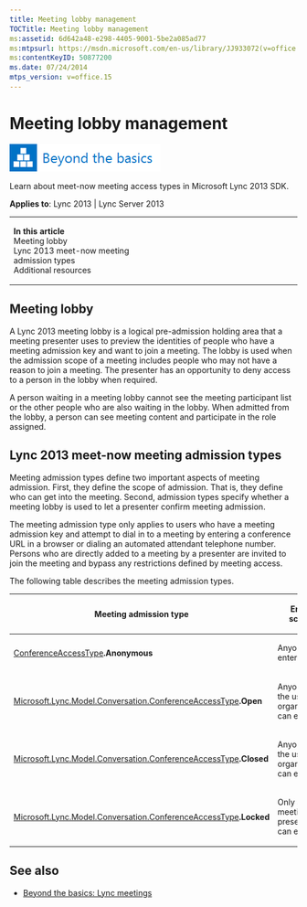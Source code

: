 ```yaml
---
title: Meeting lobby management
TOCTitle: Meeting lobby management
ms:assetid: 6d642a48-e298-4405-9001-5be2a085ad77
ms:mtpsurl: https://msdn.microsoft.com/en-us/library/JJ933072(v=office.15)
ms:contentKeyID: 50877200
ms.date: 07/24/2014
mtps_version: v=office.15
---
```


# Meeting lobby management

![Beyond the basics topic](images/JJ937254.mod_icon_beyondbasics_long(Office.15).png "Beyond the basics topic")

Learn about meet-now meeting access types in Microsoft Lync 2013 SDK.



**Applies to**: Lync 2013 | Lync Server 2013

<table>
<colgroup>
<col style="width: 50%" />
<col style="width: 50%" />
</colgroup>
<tbody>
<tr class="odd">
<td><p><strong>In this article</strong><br />
Meeting lobby<br />
Lync 2013 meet-now meeting admission types<br />
Additional resources</p></td>
<td><p></p></td>
</tr>
</tbody>
</table>

## Meeting lobby

A Lync 2013 meeting lobby is a logical pre-admission holding area that a meeting presenter uses to preview the identities of people who have a meeting admission key and want to join a meeting. The lobby is used when the admission scope of a meeting includes people who may not have a reason to join a meeting. The presenter has an opportunity to deny access to a person in the lobby when required.

A person waiting in a meeting lobby cannot see the meeting participant list or the other people who are also waiting in the lobby. When admitted from the lobby, a person can see meeting content and participate in the role assigned.

## Lync 2013 meet-now meeting admission types

Meeting admission types define two important aspects of meeting admission. First, they define the scope of admission. That is, they define who can get into the meeting. Second, admission types specify whether a meeting lobby is used to let a presenter confirm meeting admission.

The meeting admission type only applies to users who have a meeting admission key and attempt to dial in to a meeting by entering a conference URL in a browser or dialing an automated attendant telephone number. Persons who are directly added to a meeting by a presenter are invited to join the meeting and bypass any restrictions defined by meeting access.

The following table describes the meeting admission types.

<table>
<colgroup>
<col style="width: 33%" />
<col style="width: 33%" />
<col style="width: 33%" />
</colgroup>
<thead>
<tr class="header">
<th><p>Meeting admission type</p></th>
<th><p>Entry scope</p></th>
<th><p>Lobby active?</p></th>
</tr>
</thead>
<tbody>
<tr class="odd">
<td><p><a href="https://msdn.microsoft.com/en-us/library/jj294117(v=office.15)">ConferenceAccessType</a><strong>.Anonymous</strong></p></td>
<td><p>Anyone can enter.</p></td>
<td><p>No</p></td>
</tr>
<tr class="even">
<td><p><a href="https://msdn.microsoft.com/en-us/library/jj294117(v=office.15)">Microsoft.Lync.Model.Conversation.ConferenceAccessType</a><strong>.Open</strong></p></td>
<td><p>Anyone in the user’s organization can enter.</p></td>
<td><p>No</p></td>
</tr>
<tr class="odd">
<td><p><a href="https://msdn.microsoft.com/en-us/library/jj294117(v=office.15)">Microsoft.Lync.Model.Conversation.ConferenceAccessType</a><strong>.Closed</strong></p></td>
<td><p>Anyone in the user’s organization can enter.</p></td>
<td><p>Yes</p></td>
</tr>
<tr class="even">
<td><p><a href="https://msdn.microsoft.com/en-us/library/jj294117(v=office.15)">Microsoft.Lync.Model.Conversation.ConferenceAccessType</a><strong>.Locked</strong></p></td>
<td><p>Only a meeting presenter can enter.</p></td>
<td><p>Yes</p></td>
</tr>
</tbody>
</table>

## See also

  - [Beyond the basics: Lync meetings](beyond-the-basics-lync-meetings.md)

